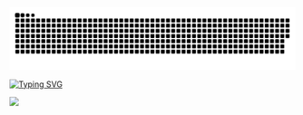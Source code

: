 <img src="https://github.com/Amborsia/Amborsia/blob/output/github-contribution-grid-snake.svg"/>

[![Typing SVG](https://readme-typing-svg.demolab.com/?lines=Welcome+To+HongGeun`s+Github)](https://git.io/typing-svg)

<img src="https://img.shields.io/badge/c#-20232a.svg?style=for-the-badge&logo=c#&logoColor=512BD4" />
